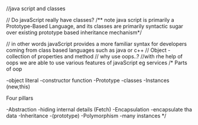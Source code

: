 //java script and classes 

// Do javaScript really have classes?
/** note java script is primarily a Prototype-Based Language, and its classes are primarily syntactic sugar over existing prototype based inheritance mechanism*/

// in other words javaScript provides a more familiar syntax for developers coming from class based languages such as java or c++
// Object - collection of properties and method 
// why use oops..?
//with rhe help of oops we are able to use various features of javaScript eg services
/*
Parts of oop

-object literal
-constructor function
-Prototype 
-classes
-Instances (new,this)

Four pillars

-Abstraction  -hiding internal details (Fetch)
-Encapsulation -encapsulate tha data
-Inheritance  -(prototype)
-Polymorphism  -many instances
*/